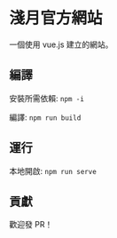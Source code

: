 # 淺月官方網站
一個使用 vue.js 建立的網站。

## 編譯

安裝所需依賴: ```npm -i```

編譯: ```npm run build```

## 運行
本地開啟: ```npm run serve```

## 貢獻
歡迎發 PR！